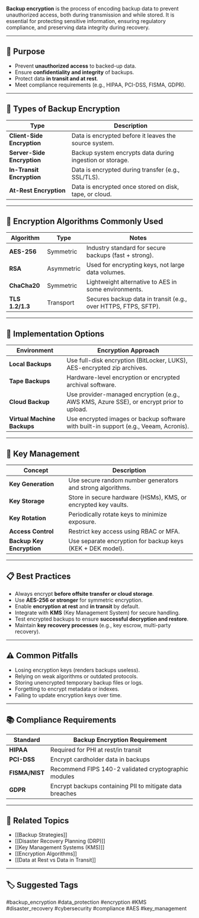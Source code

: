 **Backup encryption** is the process of encoding backup data to prevent unauthorized access, both during transmission and while stored. It is essential for protecting sensitive information, ensuring regulatory compliance, and preserving data integrity during recovery.

---

## 🎯 Purpose

- Prevent **unauthorized access** to backed-up data.
- Ensure **confidentiality and integrity** of backups.
- Protect data **in transit and at rest**.
- Meet compliance requirements (e.g., HIPAA, PCI-DSS, FISMA, GDPR).

---

## 🔑 Types of Backup Encryption

| Type                     | Description                                                                 |
|--------------------------|-----------------------------------------------------------------------------|
| **Client-Side Encryption** | Data is encrypted before it leaves the source system.                       |
| **Server-Side Encryption** | Backup system encrypts data during ingestion or storage.                    |
| **In-Transit Encryption**  | Data is encrypted during transfer (e.g., SSL/TLS).                          |
| **At-Rest Encryption**     | Data is encrypted once stored on disk, tape, or cloud.                      |

---

## 🔐 Encryption Algorithms Commonly Used

| Algorithm       | Type        | Notes                                                                |
|-----------------|-------------|----------------------------------------------------------------------|
| **AES-256**      | Symmetric   | Industry standard for secure backups (fast + strong).                |
| **RSA**          | Asymmetric  | Used for encrypting keys, not large data volumes.                    |
| **ChaCha20**     | Symmetric   | Lightweight alternative to AES in some environments.                 |
| **TLS 1.2/1.3**  | Transport   | Secures backup data in transit (e.g., over HTTPS, FTPS, SFTP).       |

---

## 🧰 Implementation Options

| Environment          | Encryption Approach                                         |
|----------------------|-------------------------------------------------------------|
| **Local Backups**     | Use full-disk encryption (BitLocker, LUKS), AES-encrypted zip archives. |
| **Tape Backups**      | Hardware-level encryption or encrypted archival software.   |
| **Cloud Backup**      | Use provider-managed encryption (e.g., AWS KMS, Azure SSE), or encrypt prior to upload. |
| **Virtual Machine Backups** | Use encrypted images or backup software with built-in support (e.g., Veeam, Acronis). |

---

## 🧱 Key Management

| Concept              | Description                                                                 |
|----------------------|-----------------------------------------------------------------------------|
| **Key Generation**    | Use secure random number generators and strong algorithms.                  |
| **Key Storage**       | Store in secure hardware (HSMs), KMS, or encrypted key vaults.              |
| **Key Rotation**      | Periodically rotate keys to minimize exposure.                              |
| **Access Control**    | Restrict key access using RBAC or MFA.                                      |
| **Backup Key Encryption** | Use separate encryption for backup keys (KEK + DEK model).               |

---

## 📋 Best Practices

- Always encrypt **before offsite transfer or cloud storage**.
- Use **AES-256 or stronger** for symmetric encryption.
- Enable **encryption at rest** and **in transit** by default.
- Integrate with **KMS** (Key Management System) for secure handling.
- Test encrypted backups to ensure **successful decryption and restore**.
- Maintain **key recovery processes** (e.g., key escrow, multi-party recovery).

---

## ⚠️ Common Pitfalls

- Losing encryption keys (renders backups useless).
- Relying on weak algorithms or outdated protocols.
- Storing unencrypted temporary backup files or logs.
- Forgetting to encrypt metadata or indexes.
- Failing to update encryption keys over time.

---

## 📚 Compliance Requirements

| Standard       | Backup Encryption Requirement                                |
|----------------|---------------------------------------------------------------|
| **HIPAA**       | Required for PHI at rest/in transit                          |
| **PCI-DSS**     | Encrypt cardholder data in backups                           |
| **FISMA/NIST**  | Recommend FIPS 140-2 validated cryptographic modules         |
| **GDPR**        | Encrypt backups containing PII to mitigate data breaches     |

---

## 🧩 Related Topics

- [[Backup Strategies]]
- [[Disaster Recovery Planning (DRP)]]
- [[Key Management Systems (KMS)]]
- [[Encryption Algorithms]]
- [[Data at Rest vs Data in Transit]]

---

## 🏷 Suggested Tags

#backup_encryption #data_protection #encryption #KMS #disaster_recovery #cybersecurity #compliance #AES #key_management
